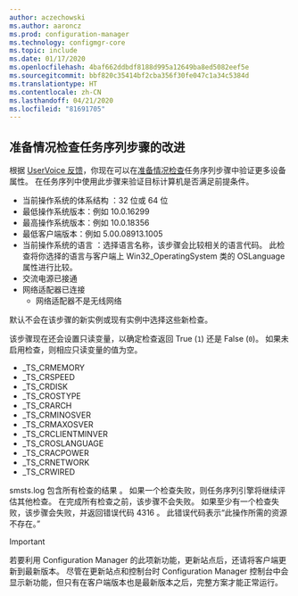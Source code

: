 ```yaml
---
author: aczechowski
ms.author: aaroncz
ms.prod: configuration-manager
ms.technology: configmgr-core
ms.topic: include
ms.date: 01/17/2020
ms.openlocfilehash: 4baf662ddbdf8188d995a12649ba8ed5082eef5e
ms.sourcegitcommit: bbf820c35414bf2cba356f30fe047c1a34c5384d
ms.translationtype: HT
ms.contentlocale: zh-CN
ms.lasthandoff: 04/21/2020
ms.locfileid: "81691705"
---
```

## <a name="improvements-to-check-readiness-task-sequence-step"></a><a name="bkmk_tsready"></a> 准备情况检查任务序列步骤的改进

<!--6005561-->

根据 [UserVoice 反馈](https://configurationmanager.uservoice.com/forums/300492-ideas/suggestions/11011230-add-battery-power-state-check-to-task-sequence-c)，你现在可以在[准备情况检查](../../../../../osd/understand/task-sequence-steps.md#BKMK_CheckReadiness)任务序列步骤中验证更多设备属性。 在任务序列中使用此步骤来验证目标计算机是否满足前提条件。

- 当前操作系统的体系结构  ：32 位或 64 位
- 最低操作系统版本：例如 10.0.16299 
- 最高操作系统版本：例如 10.0.18356 
- 最低客户端版本：例如 5.00.08913.1005 
- 当前操作系统的语言  ：选择语言名称，该步骤会比较相关的语言代码。 此检查将你选择的语言与客户端上 Win32_OperatingSystem 类的 OSLanguage  属性进行比较。
- 交流电源已接通 
- 网络适配器已连接 
  - 网络适配器不是无线网络 

默认不会在该步骤的新实例或现有实例中选择这些新检查。

该步骤现在还会设置只读变量，以确定检查返回 True (`1`) 还是 False (`0`)。 如果未启用检查，则相应只读变量的值为空。

- _TS_CRMEMORY
- _TS_CRSPEED
- _TS_CRDISK
- _TS_CROSTYPE
- _TS_CRARCH
- _TS_CRMINOSVER
- _TS_CRMAXOSVER
- _TS_CRCLIENTMINVER
- _TS_CROSLANGUAGE
- _TS_CRACPOWER
- _TS_CRNETWORK
- _TS_CRWIRED

smsts.log 包含所有检查的结果  。 如果一个检查失败，则任务序列引擎将继续评估其他检查。 在完成所有检查之前，该步骤不会失败。 如果至少有一个检查失败，该步骤会失败，并返回错误代码 4316  。 此错误代码表示“此操作所需的资源不存在。”

> [!IMPORTANT]
> 若要利用 Configuration Manager 的此项新功能，更新站点后，还请将客户端更新到最新版本。 尽管在更新站点和控制台时 Configuration Manager 控制台中会显示新功能，但只有在客户端版本也是最新版本之后，完整方案才能正常运行。
